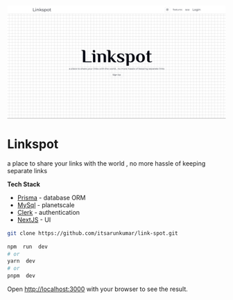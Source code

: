 ![linkspot](./assets/linkspot.png)

# Linkspot

a place to share your links with the world , no more hassle of keeping separate links

**Tech Stack**

- [Prisma](https://www.prisma.io/) - database ORM
- [MySql](https://planetscale.com/) - planetscale
- [Clerk](https://clerk.com/) - authentication
- [NextJS](https://nextjs.org/) - UI

```bash
git clone https://github.com/itsarunkumar/link-spot.git
```

```bash
npm  run  dev
# or
yarn  dev
# or
pnpm  dev
```

Open [http://localhost:3000](http://localhost:3000) with your browser to see the result.
